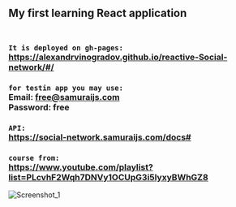 ## My first learning React application</br></br>

### `It is deployed on gh-pages:`</br>https://alexandrvinogradov.github.io/reactive-Social-network/#/


### `for testin app you may use:`</br>Email: free@samuraijs.com</br>Password: free

### `API:`</br>https://social-network.samuraijs.com/docs#

### `course from:`</br>https://www.youtube.com/playlist?list=PLcvhF2Wqh7DNVy1OCUpG3i5lyxyBWhGZ8

![Screenshot_1](https://user-images.githubusercontent.com/52967962/69901971-6bef7280-1399-11ea-90a6-9bd3dd08323e.jpg)
